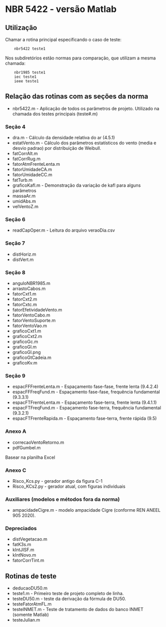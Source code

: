 # NBR 5422 - versão Matlab

## Utilização

Chamar a rotina principal especificando o caso de teste:

        nbr5422 teste1

Nos subdiretórios estão normas para comparação, que utilizam a mesma chamada:

        nbr1985 teste1
        iec teste1
        ieee teste1

## Relação das rotinas com as seções da norma

* nbr5422.m - Aplicação de todos os parâmetros de projeto. Utilizado na chamada dos testes principais (teste#.m)

### Seção 4

* dra.m - Cálculo da densidade relativa do ar (4.5.1)
* estatVento.m - Cálculo dos parâmetros estatísticos do vento (media e desvio padrao) por distribuição de Weibull.
* fatCorrAlt.m
* fatCorrRug.m
* fatorAtmFrenteLenta.m
* fatorUmidadeCA.m
* fatorUmidadeCC.m
* fatTurb.m
* graficoKafl.m - Demonstração da variação de kafl para alguns parâmetros
* massaAr.m
* umidAbs.m
* velVentoZ.m

### Seção 6

* readCapOper.m - Leitura do arquivo veraoDia.csv

### Seção 7

* distHoriz.m
* distVert.m

### Seção 8

* anguloNBR1985.m
* arrastoCabos.m
* fatorCxt1.m
* fatorCxt2.m
* fatorCxtc.m
* fatorEfetividadeVento.m
* fatorVentoCabo.m
* fatorVentoSuporte.m
* fatorVentoVao.m
* graficoCxt1.m
* graficoCxt2.m
* graficoGc.m
* graficoGl.m
* graficoGl.png
* graficoGtCadeia.m
* graficoKv.m

### Seção 9 

* espacFFFrenteLenta.m - Espaçamento fase-fase, frente lenta (9.4.2.4)
* espacFFFreqFund.m - Espaçamento fase-fase, frequência fundamental (9.3.3.1)
* espacFTFrenteLenta.m - Espaçamento fase-terra, frente lenta (9.4.1.1)
* espacFTFreqFund.m - Espaçamento fase-terra, frequência fundamental (9.3.2.1)
* espacFTFrenteRapida.m - Espaçamento fase-terra, frente rápida (9.5)

### Anexo A

* correcaoVentoRetorno.m
* pdfGumbel.m

Basear na planilha Excel

### Anexo C

* Risco_Kcs.py - gerador antigo da figura C-1
* Risco_KCs2.py - gerador atual, com figuras individuais

### Auxiliares (modelos e métodos fora da norma)

* ampacidadeCigre.m - modelo ampacidade Cigre (conforme REN ANEEL 905 2020).

### Depreciados

* distVegetacao.m
* fatK3s.m
* kIntJISF.m
* kIntNovo.m
* fatorCorrTint.m

## Rotinas de teste

* deducaoDU50.m
* teste1.m - Primeiro teste de projeto completo de linha.
* testeDU50.m - teste da derivação da fórmula de DU50.
* testeFatorAtmFL.m
* testeINMET.m - Teste de tratamento de dados do banco INMET (somente Matlab)
* testeJulian.m